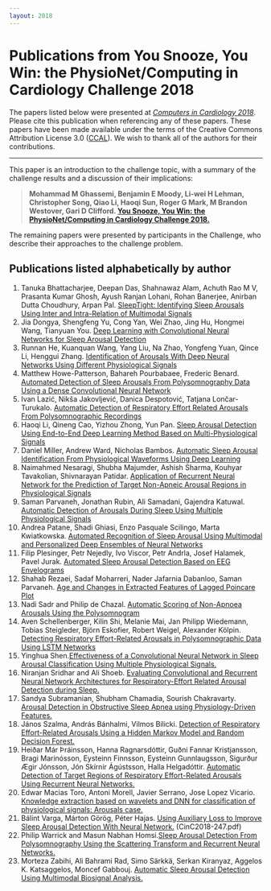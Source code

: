 ```yaml
---
layout: 2018
---
```


# Publications from You Snooze, You Win: the PhysioNet/Computing in Cardiology Challenge 2018 

The papers listed below were presented at [*Computers in Cardiology
2018*](http://www.cinc.org/). Please cite this publication when
referencing any of these papers. These papers have been made available
under the terms of the Creative Commons Attribution License 3.0
([CCAL](http://creativecommons.org/licenses/by/3.0/)). We wish to thank
all of the authors for their contributions.

---

This paper is an introduction to the challenge topic, with a summary of
the challenge results and a discussion of their implications:

> __Mohammad M Ghassemi, Benjamin E Moody, Li-wei H Lehman, Christopher
> Song, Qiao Li, Haoqi Sun, Roger G Mark, M Brandon Westover, Gari D
> Clifford. [You Snooze, You Win: the PhysioNet/Computing in
> Cardiology Challenge 2018.](challenge2018cinc.pdf)__

The remaining papers were presented by participants in the Challenge,
who describe their approaches to the challenge problem.

## Publications listed alphabetically by author

1.  Tanuka Bhattacharjee, Deepan Das, Shahnawaz Alam, Achuth Rao M V,
    Prasanta Kumar Ghosh, Ayush Ranjan Lohani, Rohan Banerjee, Anirban
    Dutta Choudhury, Arpan Pal. [SleepTight: Identifying Sleep
    Arousals Using Inter and Intra-Relation of Multimodal
    Signals](CinC2018-245.pdf)
2.  Jia Dongya, Shengfeng Yu, Cong Yan, Wei Zhao, Jing Hu, Hongmei
    Wang, Tianyuan You. [Deep Learning with Convolutional Neural
    Networks for Sleep Arousal Detection](CinC2018-371.pdf)
3.  Runnan He, Kuanquan Wang, Yang Liu, Na Zhao, Yongfeng Yuan, Qince
    Li, Henggui Zhang. [Identification of Arousals With Deep
    Neural Networks Using Different Physiological
    Signals](CinC2018-060.pdf)
4.  Matthew Howe-Patterson, Bahareh Pourbabaee, Frederic Benard.
    [Automated Detection of Sleep Arousals From Polysomnography Data
    Using a Dense Convolutional Neural Network](CinC2018-232.pdf)
5.  Ivan Lazić, Nikša Jakovljević, Danica Despotović, Tatjana
    Lončar-Turukalo. [Automatic Detection of Respiratory Effort
    Related Arousals From Polysomnographic Recordings](CinC2018-226.pdf)
6.  Haoqi Li, Qineng Cao, Yizhou Zhong, Yun Pan. [Sleep Arousal
    Detection Using End-to-End Deep Learning Method Based on
    Multi-Physiological Signals](CinC2018-083.pdf)
7.  Daniel Miller, Andrew Ward, Nicholas Bambos. [Automatic
    Sleep Arousal Identification From Physiological Waveforms Using Deep
    Learning](CinC2018-242.pdf)
8.  Naimahmed Nesaragi, Shubha Majumder, Ashish Sharma, Kouhyar
    Tavakolian, Shivnarayan Patidar. [Application of Recurrent
    Neural Network for the Prediction of Target Non-Apneic Arousal
    Regions in Physiological Signals](CinC2018-256.pdf)
9.  Saman Parvaneh, Jonathan Rubin, Ali Samadani, Gajendra
    Katuwal. [Automatic Detection of Arousals During Sleep Using
    Multiple Physiological Signals](CinC2018-152.pdf)
10. Andrea Patane, Shadi Ghiasi, Enzo Pasquale Scilingo, Marta
    Kwiatkowska. [Automated Recognition of Sleep Arousal Using
    Multimodal and Personalized Deep Ensembles of Neural
    Networks](CinC2018-332.pdf)
11. Filip Plesinger, Petr Nejedly, Ivo Viscor, Petr Andrla, Josef
    Halamek, Pavel Jurak. [Automated Sleep Arousal Detection
    Based on EEG Envelograms](CinC2018-040.pdf)
12. Shahab Rezaei, Sadaf Moharreri, Nader Jafarnia Dabanloo, Saman
    Parvaneh. [Age and Changes in Extracted Features of Lagged
    Poincare Plot](CinC2018-330.pdf)
13. Nadi Sadr and Philip de Chazal. [Automatic Scoring of
    Non-Apnoea Arousals Using the Polysomnogram](CinC2018-252.pdf)
14. Aven Schellenberger, Kilin Shi, Melanie Mai, Jan Philipp
    Wiedemann, Tobias Steigleder, Björn Eskofier, Robert Weigel,
    Alexander Kölpin. [Detecting Respiratory Effort-Related
    Arousals in Polysomnographic Data Using LSTM
    Networks](CinC2018-104.pdf)
15. Yinghua Shen.[Effectiveness of a Convolutional Neural
    Network in Sleep Arousal Classification Using Multiple Physiological
    Signals.](CinC2018-050.pdf)
16. Niranjan Sridhar and Ali Shoeb. [Evaluating Convolutional
    and Recurrent Neural Network Architectures for Respiratory-Effort
    Related Arousal Detection during Sleep.](CinC2018-284.pdf) 
17. Sandya Subramanian, Shubham Chamadia, Sourish Chakravarty. [Arousal Detection in Obstructive Sleep Apnea using
    Physiology-Driven Features.](CinC2018-349.pdf)
18. János Szalma, András Bánhalmi, Vilmos Bilicki. [Detection
    of Respiratory Effort-Related Arousals Using a Hidden Markov Model
    and Random Decision Forest.](CinC2018-089.pdf) 
19. Heiðar Már Þráinsson, Hanna Ragnarsdóttir, Guðni Fannar
    Kristjansson, Bragi Marinósson, Eysteinn Finnsson, Eysteinn
    Gunnlaugsson, Sigurður Ægir Jónsson, Jón Skírnir Ágústsson, Halla
    Helgadóttir. [Automatic Detection of Target Regions of
    Respiratory Effort-Related Arousals Using Recurrent Neural
    Networks.](CinC2018-126.pdf)
20. Edwar Macias Toro, Antoni Morell, Javier Serrano, Jose Lopez
    Vicario. [Knowledge extraction based on wavelets and DNN for
    classification of physiological signals: Arousals
    case.](CinC2018-230.pdf) 
21. Bálint Varga, Márton Görög, Péter Hajas. [Using Auxiliary
    Loss to Improve Sleep Arousal Detection With Neural
    Network.](CinC2018-247.pdf) (CinC2018-247.pdf)
22. Philip Warrick and Masun Nabhan Homsi.[Sleep Arousal
    Detection From Polysomnography Using the Scattering Transform and
    Recurrent Neural Networks.](CinC2018-368.pdf)
23. Morteza Zabihi, Ali Bahrami Rad, Simo Särkkä, Serkan Kiranyaz,
    Aggelos K. Katsaggelos, Moncef Gabbouj. [Automatic Sleep
    Arousal Detection Using Multimodal Biosignal
    Analysis.](CinC2018-257.pdf)
